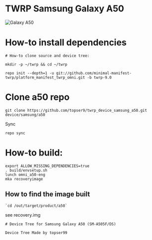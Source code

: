# TWRP Samsung Galaxy A50
![Galaxy A50](https://fdn2.gsmarena.com/vv/pics/samsung/samsung-galaxy-a50-sm-a505f-ds-1.jpg "Galaxy A50")
# How-to install dependencies
```
# How-to clone source and device tree:

mkdir -p ~/twrp && cd ~/twrp

repo init --depth=1 -u git://github.com/minimal-manifest-twrp/platform_manifest_twrp_omni.git -b twrp-9.0
```
# Clone a50 repo
```
git clone https://github.com/topser9/twrp_device_samsung_a50.git device/samsung/a50
```
Sync
```
repo sync
```
# How-to build:
```
export ALLOW_MISSING_DEPENDENCIES=true
. build/envsetup.sh
lunch omni_a50-eng
mka recoveryimage
```
## How to find the image built
```
`cd /out/target/product/a50`
```
see recovery.img
```
# Device Tree for Samsung Galaxy A50 (SM-A505F/DS)

Device Tree Made by topser99
```
